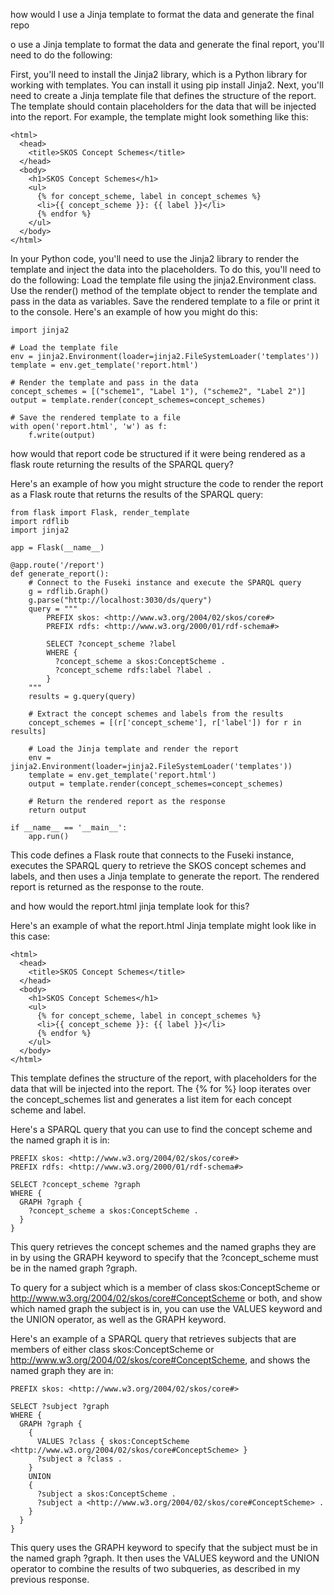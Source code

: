 how would I use a Jinja template to format the data and generate the final repo

o use a Jinja template to format the data and generate the final report, you'll need to do the following:

First, you'll need to install the Jinja2 library, which is a Python library for working with templates. You can install it using pip install Jinja2.
Next, you'll need to create a Jinja template file that defines the structure of the report. The template should contain placeholders for the data that will be injected into the report. For example, the template might look something like this:

```
<html>
  <head>
    <title>SKOS Concept Schemes</title>
  </head>
  <body>
    <h1>SKOS Concept Schemes</h1>
    <ul>
      {% for concept_scheme, label in concept_schemes %}
      <li>{{ concept_scheme }}: {{ label }}</li>
      {% endfor %}
    </ul>
  </body>
</html>
```


In your Python code, you'll need to use the Jinja2 library to render the template and inject the data into the placeholders. To do this, you'll need to do the following:
Load the template file using the jinja2.Environment class.
Use the render() method of the template object to render the template and pass in the data as variables.
Save the rendered template to a file or print it to the console.
Here's an example of how you might do this:

```
import jinja2

# Load the template file
env = jinja2.Environment(loader=jinja2.FileSystemLoader('templates'))
template = env.get_template('report.html')

# Render the template and pass in the data
concept_schemes = [("scheme1", "Label 1"), ("scheme2", "Label 2")]
output = template.render(concept_schemes=concept_schemes)

# Save the rendered template to a file
with open('report.html', 'w') as f:
    f.write(output)

```

how would that report code be structured if it were being rendered as a flask route returning the results of the SPARQL query? 


Here's an example of how you might structure the code to render the report as a Flask route that returns the results of the SPARQL query:

```
from flask import Flask, render_template
import rdflib
import jinja2

app = Flask(__name__)

@app.route('/report')
def generate_report():
    # Connect to the Fuseki instance and execute the SPARQL query
    g = rdflib.Graph()
    g.parse("http://localhost:3030/ds/query")
    query = """
        PREFIX skos: <http://www.w3.org/2004/02/skos/core#>
        PREFIX rdfs: <http://www.w3.org/2000/01/rdf-schema#>

        SELECT ?concept_scheme ?label
        WHERE {
          ?concept_scheme a skos:ConceptScheme .
          ?concept_scheme rdfs:label ?label .
        }
    """
    results = g.query(query)
    
    # Extract the concept schemes and labels from the results
    concept_schemes = [(r['concept_scheme'], r['label']) for r in results]
    
    # Load the Jinja template and render the report
    env = jinja2.Environment(loader=jinja2.FileSystemLoader('templates'))
    template = env.get_template('report.html')
    output = template.render(concept_schemes=concept_schemes)
    
    # Return the rendered report as the response
    return output

if __name__ == '__main__':
    app.run()
```


This code defines a Flask route that connects to the Fuseki instance, executes the SPARQL query to retrieve the SKOS concept schemes and labels, and then uses a Jinja template to generate the report. The rendered report is returned as the response to the route.

and how would the report.html jinja template look for this?

Here's an example of what the report.html Jinja template might look like in this case:

```
<html>
  <head>
    <title>SKOS Concept Schemes</title>
  </head>
  <body>
    <h1>SKOS Concept Schemes</h1>
    <ul>
      {% for concept_scheme, label in concept_schemes %}
      <li>{{ concept_scheme }}: {{ label }}</li>
      {% endfor %}
    </ul>
  </body>
</html>
```


This template defines the structure of the report, with placeholders for the data that will be injected into the report. The {% for %} loop iterates over the concept_schemes list and generates a list item for each concept scheme and label.



Here's a SPARQL query that you can use to find the concept scheme and the named graph it is in:

```
PREFIX skos: <http://www.w3.org/2004/02/skos/core#>
PREFIX rdfs: <http://www.w3.org/2000/01/rdf-schema#>

SELECT ?concept_scheme ?graph
WHERE {
  GRAPH ?graph {
    ?concept_scheme a skos:ConceptScheme .
  }
}

```

This query retrieves the concept schemes and the named graphs they are in by using the GRAPH keyword to specify that the ?concept_scheme must be in the named graph ?graph.


To query for a subject which is a member of class skos:ConceptScheme or <http://www.w3.org/2004/02/skos/core#ConceptScheme> or both, and show which named graph the subject is in, you can use the VALUES keyword and the UNION operator, as well as the GRAPH keyword.

Here's an example of a SPARQL query that retrieves subjects that are members of either class skos:ConceptScheme or <http://www.w3.org/2004/02/skos/core#ConceptScheme>, and shows the named graph they are in:

```
PREFIX skos: <http://www.w3.org/2004/02/skos/core#>

SELECT ?subject ?graph
WHERE {
  GRAPH ?graph {
    {
      VALUES ?class { skos:ConceptScheme <http://www.w3.org/2004/02/skos/core#ConceptScheme> }
      ?subject a ?class .
    }
    UNION
    {
      ?subject a skos:ConceptScheme .
      ?subject a <http://www.w3.org/2004/02/skos/core#ConceptScheme> .
    }
  }
}

```

This query uses the GRAPH keyword to specify that the subject must be in the named graph ?graph. It then uses the VALUES keyword and the UNION operator to combine the results of two subqueries, as described in my previous response.







